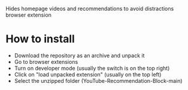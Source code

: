 Hides homepage videos and recommendations to avoid distractions browser extension
# How to install
* Download the repository as an archive and unpack it
* Go to browser extensions
* Turn on developer mode (usually the switch is on the top right)
* Click on "load unpacked extension" (usually on the top left)
* Select the unzipped folder (YouTube-Recommendation-Block-main)
